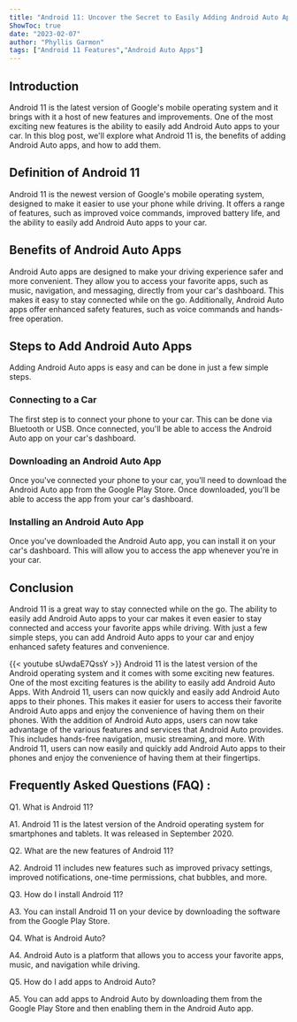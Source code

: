 ```yaml
---
title: "Android 11: Uncover the Secret to Easily Adding Android Auto Apps!"
ShowToc: true 
date: "2023-02-07"
author: "Phyllis Garmon" 
tags: ["Android 11 Features","Android Auto Apps"]
---
```

## Introduction

Android 11 is the latest version of Google's mobile operating system and it brings with it a host of new features and improvements. One of the most exciting new features is the ability to easily add Android Auto apps to your car. In this blog post, we'll explore what Android 11 is, the benefits of adding Android Auto apps, and how to add them.

## Definition of Android 11

Android 11 is the newest version of Google's mobile operating system, designed to make it easier to use your phone while driving. It offers a range of features, such as improved voice commands, improved battery life, and the ability to easily add Android Auto apps to your car.

## Benefits of Android Auto Apps

Android Auto apps are designed to make your driving experience safer and more convenient. They allow you to access your favorite apps, such as music, navigation, and messaging, directly from your car's dashboard. This makes it easy to stay connected while on the go. Additionally, Android Auto apps offer enhanced safety features, such as voice commands and hands-free operation.

## Steps to Add Android Auto Apps

Adding Android Auto apps is easy and can be done in just a few simple steps. 

### Connecting to a Car

The first step is to connect your phone to your car. This can be done via Bluetooth or USB. Once connected, you'll be able to access the Android Auto app on your car's dashboard.

### Downloading an Android Auto App

Once you've connected your phone to your car, you'll need to download the Android Auto app from the Google Play Store. Once downloaded, you'll be able to access the app from your car's dashboard.

### Installing an Android Auto App

Once you've downloaded the Android Auto app, you can install it on your car's dashboard. This will allow you to access the app whenever you're in your car.

## Conclusion

Android 11 is a great way to stay connected while on the go. The ability to easily add Android Auto apps to your car makes it even easier to stay connected and access your favorite apps while driving. With just a few simple steps, you can add Android Auto apps to your car and enjoy enhanced safety features and convenience.

{{< youtube sUwdaE7QssY >}} 
Android 11 is the latest version of the Android operating system and it comes with some exciting new features. One of the most exciting features is the ability to easily add Android Auto Apps. With Android 11, users can now quickly and easily add Android Auto apps to their phones. This makes it easier for users to access their favorite Android Auto apps and enjoy the convenience of having them on their phones. With the addition of Android Auto apps, users can now take advantage of the various features and services that Android Auto provides. This includes hands-free navigation, music streaming, and more. With Android 11, users can now easily and quickly add Android Auto apps to their phones and enjoy the convenience of having them at their fingertips.

## Frequently Asked Questions (FAQ) :
Q1. What is Android 11?

A1. Android 11 is the latest version of the Android operating system for smartphones and tablets. It was released in September 2020.

Q2. What are the new features of Android 11?

A2. Android 11 includes new features such as improved privacy settings, improved notifications, one-time permissions, chat bubbles, and more.

Q3. How do I install Android 11?

A3. You can install Android 11 on your device by downloading the software from the Google Play Store.

Q4. What is Android Auto?

A4. Android Auto is a platform that allows you to access your favorite apps, music, and navigation while driving.

Q5. How do I add apps to Android Auto?

A5. You can add apps to Android Auto by downloading them from the Google Play Store and then enabling them in the Android Auto app.


